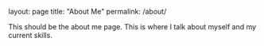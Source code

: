 layout: page
title: "About Me"
permalink: /about/

This should be the about me page. This is where I talk about myself and my current skills.